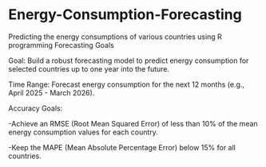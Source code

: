 # Energy-Consumption-Forecasting
Predicting the energy consumptions of various countries using R programming
Forecasting Goals

Goal: Build a robust forecasting model to predict energy consumption for selected countries up to one year into the future.

Time Range: Forecast energy consumption for the next 12 months (e.g., April 2025 - March 2026).

Accuracy Goals:

-Achieve an RMSE (Root Mean Squared Error) of less than 10% of the mean energy consumption values for each country.

-Keep the MAPE (Mean Absolute Percentage Error) below 15% for all countries.


